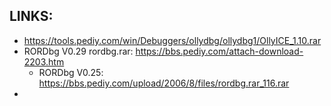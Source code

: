 
## LINKS:
* https://tools.pediy.com/win/Debuggers/ollydbg/ollydbg1/OllyICE_1.10.rar
* RORDbg V0.29 rordbg.rar: https://bbs.pediy.com/attach-download-2203.htm
  * RORDbg V0.25: https://bbs.pediy.com/upload/2006/8/files/rordbg.rar_116.rar
* 
